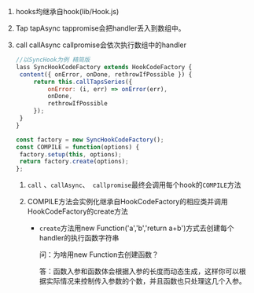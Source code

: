1. hooks均继承自hook(lib/Hook.js)

2. Tap tapAsync tappromise会把handler丢入到数组中。

3. call callAsync callpromise会依次执行数组中的handler

   ```js
   //以SyncHook为例 精简版
   lass SyncHookCodeFactory extends HookCodeFactory {
   	content({ onError, onDone, rethrowIfPossible }) {
   		return this.callTapsSeries({
   			onError: (i, err) => onError(err),
   			onDone,
   			rethrowIfPossible
   		});
   	}
   }
   
   const factory = new SyncHookCodeFactory();
   const COMPILE = function(options) {
   	factory.setup(this, options);
   	return factory.create(options);
   };
   ```

   1. `call` 、`callAsync`、` callpromise`最终会调用每个hook的`COMPILE`方法

   2. COMPILE方法会实例化继承自HookCodeFactory的相应类并调用HookCodeFactory的create方法

      * `create`方法用new Function('a','b','return a+b')方式去创建每个handler的执行函数字符串

        问：为啥用new Function去创建函数？

        答：函数入参和函数体会根据入参的长度而动态生成，这样你可以根据实际情况来控制传入参数的个数，并且函数也只处理这几个入参。

      

      

      

      